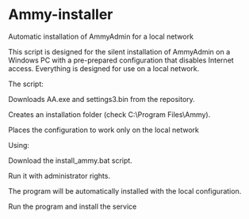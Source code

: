 # Ammy-installer
Automatic installation of AmmyAdmin for a local network

This script is designed for the silent installation of AmmyAdmin on a Windows PC with a pre-prepared configuration that disables Internet access. Everything is designed for use on a local network.

The script:

Downloads AA.exe and settings3.bin from the repository.

Creates an installation folder (check C:\Program Files\Ammy).

Places the configuration to work only on the local network

Using:

Download the install_ammy.bat script.

Run it with administrator rights.

The program will be automatically installed with the local configuration.

Run the program and install the service
